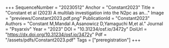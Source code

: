 +++
SequenceNumber = "20230512"
Anchor = "Constant2023"
Title = "Constant et al (2023) A multilab investigation into the N2pc as an..."
Image = "previews/Constant2023.pdf.png"
PublicationId = "Constant2023"
Authors = "Constant M,Mandal A,Asanowicz D,Yamaguchi M,et al."
Journal = "Psyarxiv"
Year = "2023"
DOI = "10.31234/osf.io/3472y"
DoiUrl = "https://dx.doi.org/10.31234/osf.io/3472y"
Pdf = "/assets/pdfs/Constant2023.pdf"
Tags = ["preregistration"]
+++
